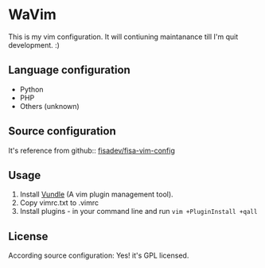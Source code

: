 # WaVim

This is my vim configuration. It will contiuning maintanance till I'm quit development. :)

## Language configuration
* Python
* PHP
* Others (unknown)

## Source configuration
It's reference from github:: [fisadev/fisa-vim-config](https://github.com/fisadev/fisa-vim-config)

## Usage
1. Install [Vundle](https://github.com/VundleVim/Vundle.vim) (A vim plugin management tool).
2. Copy vimrc.txt to .vimrc
3. Install plugins - in your command line and run 
`vim +PluginInstall +qall`

## License
According source configuration: Yes! it's GPL licensed.
